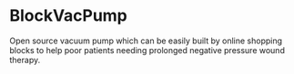 # BlockVacPump
Open source vacuum pump which can be easily built by online shopping blocks to help poor patients needing prolonged negative pressure wound therapy. 
